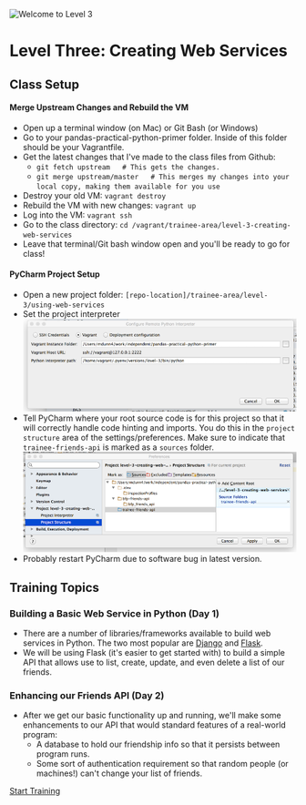 ![Welcome to Level 3](http://g-ecx.images-amazon.com/images/G/01/DVD/Paramount/detailpages/KungFuPanda/KungFuPnda_M1L.jpg)
# Level Three: Creating Web Services

## Class Setup

#### Merge Upstream Changes and Rebuild the VM
* Open up a terminal window (on Mac) or Git Bash (or Windows)
* Go to your pandas-practical-python-primer folder. 
Inside of this folder should be your Vagrantfile.
* Get the latest changes that I've made to the class files from Github:
    * `git fetch upstream   # This gets the changes.`
    * `git merge upstream/master   # This merges my changes into your local copy, making them available for you use`
* Destroy your old VM: `vagrant destroy`
* Rebuild the VM with new changes: `vagrant up`
* Log into the VM: `vagrant ssh`
* Go to the class directory: `cd /vagrant/trainee-area/level-3-creating-web-services`
* Leave that terminal/Git bash window open and you'll be ready to go for class!

#### PyCharm Project Setup
* Open a new project folder: `[repo-location]/trainee-area/level-3/using-web-services`
* Set the project interpreter 
![Project Interpreter Settings](level-3-interpreter.png)
* Tell PyCharm where your root source code is for this project so that it will
correctly handle code hinting and imports.  You do this in the `project structure`
area of the settings/preferences.  Make sure to indicate that `trainee-friends-api`
is marked as a `sources` folder.
![Project Structure Settings](level-3-project-structure.png)
* Probably restart PyCharm due to software bug in latest version.

## Training Topics

### Building a Basic Web Service in Python (Day 1)
* There are a number of libraries/frameworks available to build web services in
Python.  The two most popular are [Django](https://www.djangoproject.com/) and [Flask](https://www.google.com/url?sa=t&rct=j&q=&esrc=s&source=web&cd=1&cad=rja&uact=8&ved=0CB4QFjAA&url=http%3A%2F%2Fflask.pocoo.org%2F&ei=jwyYVdihJ4b0tQW5jbr4Dg&usg=AFQjCNHCF6gYMbnkUKtJl-u3lzTeLt-61A&bvm=bv.96952980,d.b2w).
* We will be using Flask (it's easier to get started with) to build a simple
API that allows use to list, create, update, and even delete a list of our
friends.

### Enhancing our Friends API (Day 2)
* After we get our basic functionality up and running, we'll make some
enhancements to our API that would standard features of a real-world program:
    * A database to hold our friendship info so that it persists between
    program runs.
    * Some sort of authentication requirement so that random people (or 
    machines!) can't change your list of friends.

[Start Training](exercise-1.md)
